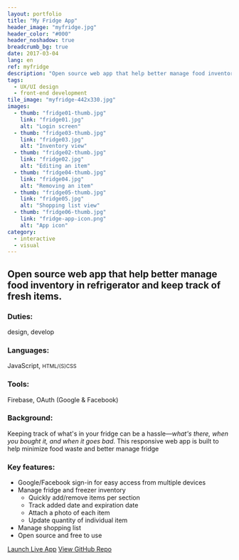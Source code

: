 ```yaml
---
layout: portfolio
title: "My Fridge App"
header_image: "myfridge.jpg"
header_color: "#000"
header_noshadow: true
breadcrumb_bg: true
date: 2017-03-04
lang: en
ref: myfridge
description: "Open source web app that help better manage food inventory in refrigerator and keep track of fresh items."
tags:
  - UX/UI design
  - front-end development
tile_image: "myfridge-442x330.jpg"
images:
  - thumb: "fridge01-thumb.jpg"
    link: "fridge01.jpg"
    alt: "Login screen"
  - thumb: "fridge03-thumb.jpg"
    link: "fridge03.jpg"
    alt: "Inventory view"
  - thumb: "fridge02-thumb.jpg"
    link: "fridge02.jpg"
    alt: "Editing an item"
  - thumb: "fridge04-thumb.jpg"
    link: "fridge04.jpg"
    alt: "Removing an item"
  - thumb: "fridge05-thumb.jpg"
    link: "fridge05.jpg"
    alt: "Shopping list view"
  - thumb: "fridge06-thumb.jpg"
    link: "fridge-app-icon.png"
    alt: "App icon"
category:
  - interactive
  - visual
---
```

<section class="project-summary">
  <h1>Open source web app that help better manage food inventory in refrigerator and keep track of fresh items.</h1>
  <section class="info">
    <h3>Duties:</h3>
    <p>design, develop</p>
  </section>
  <section class="info">
    <h3>Languages:</h3>
    <p>JavaScript, <small>HTML/(S)CSS</small></p>
  </section>
  <section class="info">
    <h3>Tools:</h3>
    <p>Firebase, OAuth (Google &amp; Facebook)</p>
  </section>
  <section class="info">
    <h3>Background:</h3>
    <p>Keeping track of what's in your fridge can be a hassle&mdash;<em>what's there, when you bought it, and when it goes bad</em>. This responsive web app is built to help minimize food waste and better manage fridge
    </p>
  </section>
  <section class="info">
    <h3>Key features:</h3>
    <ul>
      <li>Google/Facebook sign-in for easy access from multiple devices</li>
      <li>Manage fridge and freezer inventory
        <ul>
          <li>Quickly add/remove items per section</li>
          <li>Track added date and expiration date</li>
          <li>Attach a photo of each item</li>
          <li>Update quantity of individual item</li>
        </ul>
      </li>
      <li>Manage shopping list</li>
      <li>Open source and free to use</li>
    </ul>
  </section>
</section>
<div class="buttons">
  <span class="unselectable">
  <a href="https://rememberfridge.com/" title="Launch live app" target="_blank">Launch Live App</a></span>
  <span class="unselectable"><a href="https://github.com/baadaa/myfridge" title="GitHub repo" target="_blank">View GitHub Repo</a></span>
</div>
